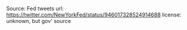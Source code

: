 Source: Fed tweets
url: https://twitter.com/NewYorkFed/status/946017328524914688
license: unknown, but gov' source
